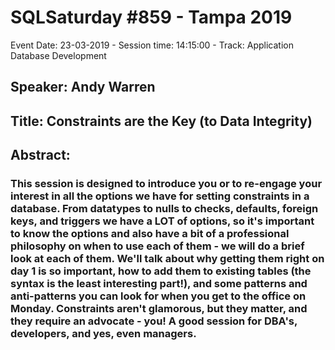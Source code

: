 # SQLSaturday #859 - Tampa 2019
Event Date: 23-03-2019 - Session time: 14:15:00 - Track: Application  Database Development
## Speaker: Andy Warren
## Title: Constraints are the Key (to Data Integrity)
## Abstract:
### This session is designed to introduce you or to re-engage your interest in all the options we have for setting constraints in a database. From datatypes to nulls to checks, defaults, foreign keys, and triggers we have a LOT of options, so it's important to know the options and also have a bit of a professional philosophy on when to use each of them - we will do a brief look at each of them. We'll talk about why getting them right on day 1 is so important, how to add them to existing tables (the syntax is the least interesting part!), and some patterns and anti-patterns you can look for when you get to the office on Monday.  Constraints aren't glamorous, but they matter, and they require an advocate - you! A good session for DBA's, developers, and yes, even managers.
